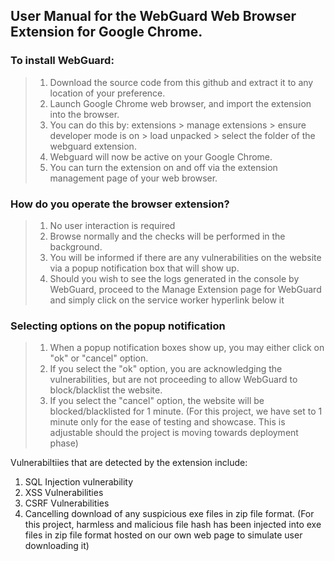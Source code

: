 ## **User Manual for the WebGuard Web Browser Extension for Google Chrome.**

### To install WebGuard:
> 1. Download the source code from this github and extract it to any location of your preference.
> 2. Launch Google Chrome web browser, and import the extension into the browser. 
> 3. You can do this by: extensions > manage extensions > ensure developer mode is on > load unpacked > select the folder of the webguard extension.
> 4. Webguard will now be active on your Google Chrome. 
> 5. You can turn the extension on and off via the extension management page of your web browser.

### How do you operate the browser extension?
> 1. No user interaction is required
> 2. Browse normally and the checks will be performed in the background.
> 3. You will be informed if there are any vulnerabilities on the website via a popup notification box that will show up.
> 4. Should you wish to see the logs generated in the console by WebGuard, proceed to the Manage Extension page for WebGuard and simply click on the service worker hyperlink below it

### Selecting options on the popup notification
> 1. When a popup notification boxes show up, you may either click on "ok" or "cancel" option. 
> 2. If you select the "ok" option, you are acknowledging the vulnerabilities, but are not proceeding to allow WebGuard to block/blacklist the website.
> 3. If you select the "cancel" option, the website will be blocked/blacklisted for 1 minute.
(For this project, we have set to 1 minute only for the ease of testing and showcase. This is adjustable should the project is moving towards deployment phase)

Vulnerabiltiies that are detected by the extension include: 
1. SQL Injection vulnerability
2. XSS Vulnerabilities
3. CSRF Vulnerabilities
4. Cancelling download of any suspicious exe files in zip file format.
(For this project, harmless and malicious file hash has been injected into exe files in zip file format hosted on our own web page to simulate user downloading it)
